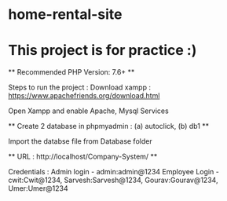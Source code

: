 # home-rental-site

# This project is for practice :)


** Recommended PHP Version: 7.6+ **

Steps to run the project :
Download xampp : https://www.apachefriends.org/download.html

Open Xampp and enable Apache, Mysql Services

** Create 2 database in phpmyadmin : (a) autoclick, (b) db1 **

Import the databse file from Database folder

** URL : http://localhost/Company-System/ **

Credentials : Admin login - admin:admin@1234 Employee Login - cwit:Cwit@1234, Sarvesh:Sarvesh@1234, Gourav:Gourav@1234, Umer:Umer@1234
